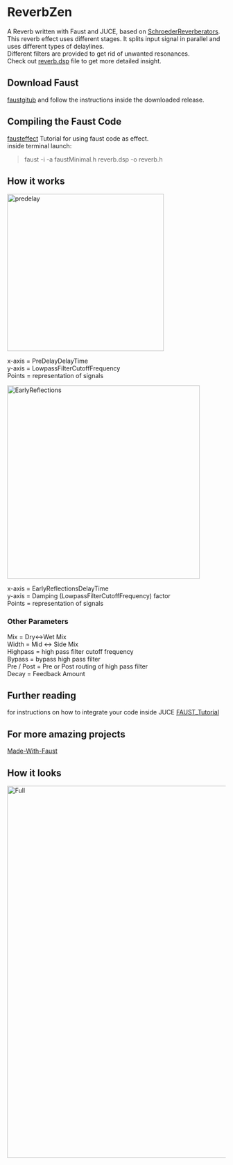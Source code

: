 # ReverbZen 
A Reverb written with Faust and JUCE, based on [SchroederReverberators](https://ccrma.stanford.edu/~jos/pasp/Schroeder_Reverberators.html). \
This reverb effect uses different stages. It splits input signal in parallel and uses different types of delaylines. \
Different filters are provided to get rid of unwanted resonances. \
Check out [reverb.dsp](/Source/reverb.dsp) file to get more detailed insight.
## Download Faust 
[faustgitub](https://github.com/grame-cncm/faust) and follow the instructions inside the downloaded release.
## Compiling the Faust Code 
[fausteffect](https://faustdoc.grame.fr/workshops/2020-04-10-faust-juce/#simple-audio-effect-plug-in) Tutorial for using faust code as effect. \
inside terminal launch:
> faust -i -a faustMinimal.h reverb.dsp -o reverb.h 

## How it works
<img width="361" alt="predelay" src="https://user-images.githubusercontent.com/54742442/201920106-9751508a-4099-4ff4-bbad-d915a9d63bb2.png">

x-axis = PreDelayDelayTime  \
y-axis = LowpassFilterCutoffFrequency  \
Points = representation of signals

<img width="444" alt="EarlyReflections" src="https://user-images.githubusercontent.com/54742442/201081816-474ced07-1407-476c-a086-ac37e645dfb0.png">

x-axis = EarlyReflectionsDelayTime  \
y-axis = Damping (LowpassFilterCutoffFrequency) factor  \
Points = representation of signals

### Other Parameters

Mix = Dry<->Wet Mix \
Width = Mid <-> Side Mix \
Highpass = high pass filter cutoff frequency  \
Bypass = bypass high pass filter \
Pre / Post = Pre or Post routing of high pass filter \
Decay = Feedback Amount



## Further reading
for instructions on how to integrate your code inside JUCE [FAUST_Tutorial](https://faustdoc.grame.fr/workshops/2020-04-10-faust-juce/#simple-audio-effect-plug-in) 
## For more amazing projects
[Made-With-Faust](https://faust.grame.fr/community/made-with-faust/)
## How it looks

<img width="855" alt="Full" src="https://user-images.githubusercontent.com/54742442/201920268-3ac9950b-2e27-47a6-a175-31a548666332.png">


